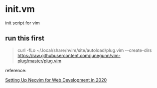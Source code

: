 # init.vm
init script for vim

## run this first
> curl -fLo ~/.local/share/nvim/site/autoload/plug.vim --create-dirs https://raw.githubusercontent.com/junegunn/vim-plug/master/plug.vim

reference:

[Setting Up Neovim for Web Development in 2020](https://medium.com/better-programming/setting-up-neovim-for-web-development-in-2020-d800de3efacd)
